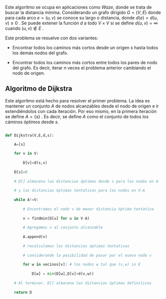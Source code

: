 
Este algoritmo se ocupa en aplicaciones como *Waze*, donde se trata de buscar la distancia mínima. Considerando un grafo dirigido $G=(V,E)$ donde para cada arco $e=(u,v)$ se conoce su largo o distancia, donde $d(e)=d(u,v)\geq 0$ . Se puede extener la función $d$ a todo $V\times V$ si se define $d(u,v)=\infty$ cuando $(u,v)\notin E$ .

Este problema se resuelve con dos variantes: 

- Encontrar todos los caminos más cortos desde un origen $s$ hasta todos los demás nodos del grafo. 

- Encontrar todos los caminos más cortos entre todos los pares de nodo del grafo. Es decir, iterar $n$ veces el problema anterior cambiando el nodo de origen. 

## Algoritmo de Dijkstra 

Este algoritmo está hecho para resolver el primer problema. La idea es mantener un conjunto $A$ de nodos alcanzables desde el nodo de origen e ir extendiéndolos con cada iteración. Por eso mismo, en la primera iteración se define $A=\lbrace s\rbrace$ . Es decir, se define $A$ como el conjunto de todos los cáminos óptimos desde $s$. 

```python 

def Dijkstra(V,E,d,s):

	A=[s]
	
	for v in V:
	
		D[v]=d(s,v)
	
	D[s]=0
	
	# D[] almacena las distancias óptimas desde s para los nodos en A
	
	# y las distancias óptimas tentativas para los nodos en V-A
	
	while A!=V:
	
		# Encontramos el nodo v de menor distancia óptima tentativa
		
		v = findmin(D[u] for u in V-A)
		
		# Agregamos v al conjunto alcanzable
		
		A.append(v)
		
		# recalculamos las distancias óptimas tentativas
		
		# considerando la posibilidad de pasar por el nuevo nodo v
		
		for w in vecinos[v]: # los nodos w tal que (v,w) in E
		
			D[w] = min(D[w],D[v]+d(v,w))
		
	# Al terminar, D[] almacena las distancias óptimas definitivas
	
	return D
```

